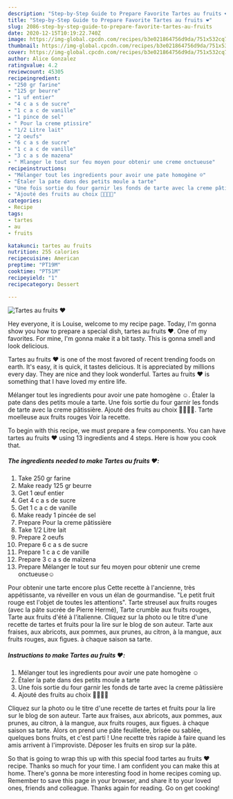 ```yaml
---
description: "Step-by-Step Guide to Prepare Favorite Tartes au fruits ❤️"
title: "Step-by-Step Guide to Prepare Favorite Tartes au fruits ❤️"
slug: 2086-step-by-step-guide-to-prepare-favorite-tartes-au-fruits
date: 2020-12-15T10:19:22.740Z
image: https://img-global.cpcdn.com/recipes/b3e021864756d9da/751x532cq70/tartes-au-fruits-❤️-photo-principale-de-la-recette.jpg
thumbnail: https://img-global.cpcdn.com/recipes/b3e021864756d9da/751x532cq70/tartes-au-fruits-❤️-photo-principale-de-la-recette.jpg
cover: https://img-global.cpcdn.com/recipes/b3e021864756d9da/751x532cq70/tartes-au-fruits-❤️-photo-principale-de-la-recette.jpg
author: Alice Gonzalez
ratingvalue: 4.2
reviewcount: 45305
recipeingredient:
- "250 gr farine"
- "125 gr beurre"
- "1 uf entier"
- "4 c a s de sucre"
- "1 c a c de vanille"
- "1 pince de sel"
- " Pour la creme ptissire"
- "1/2 Litre lait"
- "2 oeufs"
- "6 c a s de sucre"
- "1 c a c de vanille"
- "3 c a s de mazena"
- " Mlanger le tout sur feu moyen pour obtenir une creme onctueuse"
recipeinstructions:
- "Mélanger tout les ingredients pour avoir une pate homogène ☺️"
- "Étaler la pate dans des petits moule a tarte"
- "Une fois sortie du four garnir les fonds de tarte avec la creme pâtissière"
- "Ajouté des fruits au choix 🥝🍌🍎🍓"
categories:
- Recipe
tags:
- tartes
- au
- fruits

katakunci: tartes au fruits 
nutrition: 255 calories
recipecuisine: American
preptime: "PT19M"
cooktime: "PT51M"
recipeyield: "1"
recipecategory: Dessert

---
```



![Tartes au fruits ❤️](https://img-global.cpcdn.com/recipes/b3e021864756d9da/751x532cq70/tartes-au-fruits-❤️-photo-principale-de-la-recette.jpg)

Hey everyone, it is Louise, welcome to my recipe page. Today, I'm gonna show you how to prepare a special dish, tartes au fruits ❤️. One of my favorites. For mine, I'm gonna make it a bit tasty. This is gonna smell and look delicious.

Tartes au fruits ❤️ is one of the most favored of recent trending foods on earth. It's easy, it is quick, it tastes delicious. It is appreciated by millions every day. They are nice and they look wonderful. Tartes au fruits ❤️ is something that I have loved my entire life.

Mélanger tout les ingredients pour avoir une pate homogène ☺️. Étaler la pate dans des petits moule a tarte. Une fois sortie du four garnir les fonds de tarte avec la creme pâtissière. Ajouté des fruits au choix 🥝🍌🍎🍓. Tarte moelleuse aux fruits rouges Voir la recette.


To begin with this recipe, we must prepare a few components. You can have tartes au fruits ❤️ using 13 ingredients and 4 steps. Here is how you cook that.

<!--inarticleads1-->

##### The ingredients needed to make Tartes au fruits ❤️:

1. Take 250 gr farine
1. Make ready 125 gr beurre
1. Get 1 œuf entier
1. Get 4 c a s de sucre
1. Get 1 c a c de vanille
1. Make ready 1 pincée de sel
1. Prepare  Pour la creme pâtissière
1. Take 1/2 Litre lait
1. Prepare 2 oeufs
1. Prepare 6 c a s de sucre
1. Prepare 1 c a c de vanille
1. Prepare 3 c a s de maïzena
1. Prepare  Mélanger le tout sur feu moyen pour obtenir une creme onctueuse☺


Pour obtenir une tarte encore plus Cette recette à l&#39;ancienne, très appétissante, va réveiller en vous un élan de gourmandise. &#34;Le petit fruit rouge est l&#39;objet de toutes les attentions&#34;. Tarte streusel aux fruits rouges (avec la pâte sucrée de Pierre Hermé), Tarte crumble aux fruits rouges, Tarte aux fruits d&#39;été à l&#39;italienne. Cliquez sur la photo ou le titre d&#39;une recette de tartes et fruits pour la lire sur le blog de son auteur. Tarte aux fraises, aux abricots, aux pommes, aux prunes, au citron, à la mangue, aux fruits rouges, aux figues. à chaque saison sa tarte. 

<!--inarticleads2-->

##### Instructions to make Tartes au fruits ❤️:

1. Mélanger tout les ingredients pour avoir une pate homogène ☺️
1. Étaler la pate dans des petits moule a tarte
1. Une fois sortie du four garnir les fonds de tarte avec la creme pâtissière
1. Ajouté des fruits au choix 🥝🍌🍎🍓


Cliquez sur la photo ou le titre d&#39;une recette de tartes et fruits pour la lire sur le blog de son auteur. Tarte aux fraises, aux abricots, aux pommes, aux prunes, au citron, à la mangue, aux fruits rouges, aux figues. à chaque saison sa tarte. Alors on prend une pâte feuilletée, brisée ou sablée, quelques bons fruits, et c&#39;est parti ! Une recette très rapide à faire quand les amis arrivent à l&#39;improviste. Déposer les fruits en sirop sur la pâte. 

So that is going to wrap this up with this special food tartes au fruits ❤️ recipe. Thanks so much for your time. I am confident you can make this at home. There's gonna be more interesting food in home recipes coming up. Remember to save this page in your browser, and share it to your loved ones, friends and colleague. Thanks again for reading. Go on get cooking!
